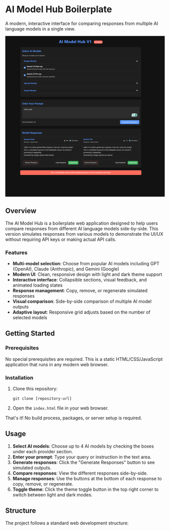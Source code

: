# AI Model Hub Boilerplate

A modern, interactive interface for comparing responses from multiple AI language models in a single view.

![AI Model Hub Screenshot](image.png)

## Overview

The AI Model Hub is a boilerplate web application designed to help users compare responses from different AI language models side-by-side. This version simulates responses from various models to demonstrate the UI/UX without requiring API keys or making actual API calls.

### Features

- **Multi-model selection**: Choose from popular AI models including GPT (OpenAI), Claude (Anthropic), and Gemini (Google)
- **Modern UI**: Clean, responsive design with light and dark theme support
- **Interactive interface**: Collapsible sections, visual feedback, and animated loading states
- **Response management**: Copy, remove, or regenerate simulated responses
- **Visual comparison**: Side-by-side comparison of multiple AI model outputs
- **Adaptive layout**: Responsive grid adjusts based on the number of selected models

## Getting Started

### Prerequisites

No special prerequisites are required. This is a static HTML/CSS/JavaScript application that runs in any modern web browser.

### Installation

1. Clone this repository:
   ```
   git clone [repository-url]
   ```

2. Open the `index.html` file in your web browser.

That's it! No build process, packages, or server setup is required.

## Usage

1. **Select AI models**: Choose up to 4 AI models by checking the boxes under each provider section.
2. **Enter your prompt**: Type your query or instruction in the text area.
3. **Generate responses**: Click the "Generate Responses" button to see simulated outputs.
4. **Compare responses**: View the different responses side-by-side.
5. **Manage responses**: Use the buttons at the bottom of each response to copy, remove, or regenerate.
6. **Toggle theme**: Click the theme toggle button in the top right corner to switch between light and dark modes.

## Structure

The project follows a standard web development structure:

